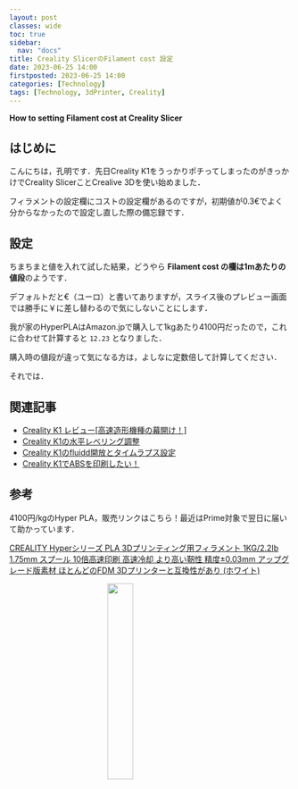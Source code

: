```yaml
---
layout: post
classes: wide
toc: true
sidebar:
  nav: "docs"
title: Creality SlicerのFilament cost 設定
date: 2023-06-25 14:00
firstposted: 2023-06-25 14:00
categories: [Technology]
tags: [Technology, 3dPrinter, Creality]
---
```


**How to setting Filament cost at Creality Slicer**

## はじめに
こんにちは，孔明です．先日Creality K1をうっかりポチってしまったのがきっかけでCreality SlicerことCrealive 3Dを使い始めました．

<!-- more -->

フィラメントの設定欄にコストの設定欄があるのですが，初期値が0.3€でよく分からなかったので設定し直した際の備忘録です．

## 設定
ちまちまと値を入れて試した結果，どうやら **Filament cost の欄は1mあたりの値段**のようです．

デフォルトだと€（ユーロ）と書いてありますが，スライス後のプレビュー画面では勝手に￥に差し替わるので気にしないことにします．

我が家のHyperPLAはAmazon.jpで購入して1kgあたり4100円だったので，これに合わせて計算すると `12.23` となりました．

購入時の値段が違って気になる方は，よしなに定数倍して計算してください．

それでは．


## 関連記事
- [Creality K1 レビュー[高速造形機種の幕開け！]](https://kim-xps12.github.io/b-sky-lab/technology/2023/06/04/CrealityK1-01.html)
- [Creality K1の水平レベリング調整](https://kim-xps12.github.io/b-sky-lab/technology/2023/06/26/CrealityK1-leveling.html)
- [Creality K1のfluidd開放とタイムラプス設定](https://kim-xps12.github.io/b-sky-lab/technology/2023/07/02/CrealityK1-fluidd-timelapse.html)
- [Creality K1でABSを印刷したい！](https://kim-xps12.github.io/b-sky-lab/technology/2023/07/08/CrealityK1-ABS.html)

## 参考
4100円/kgのHyper PLA，販売リンクはこちら！最近はPrime対象で翌日に届いて助かっています．

[CREALITY Hyperシリーズ PLA 3Dプリンティング用フィラメント 1KG/2.2Ib 1.75mm スプール 10倍高速印刷 高速冷却 より高い靭性 精度±0.03mm アップグレード版素材 ほとんどのFDM 3Dプリンターと互換性があり (ホワイト)](https://amzn.to/3pnddsu)

<a href="https://www.amazon.co.jp/gp/product/B0C464V7F2?smid=A2TYIGUT0JH9I9&psc=1&linkCode=li2&tag=eternalfriend-22&linkId=77d70e1e20d89cbb164ef71c8de22d12&language=ja_JP&ref_=as_li_ss_il" target="_blank"><img src="https://lh3.googleusercontent.com/pw/AJFCJaUfvdduWkkf76GQriFWgXCfb6SJI5i_yaNIkYEPkNuiUr9UoVSzHIvx0ivC_8u4gCzb2PBtGuAMOUQ4NOrzUvNOW0S8qj2Dh2NopjXsXvYzOA11jHHHk0QWRfb-X2u3ZlbsciTj0WImPi_pcdfBewdLEQ=w894-h893-s-no?authuser=0" width="30%" style="display: block; margin: auto;"></a>

